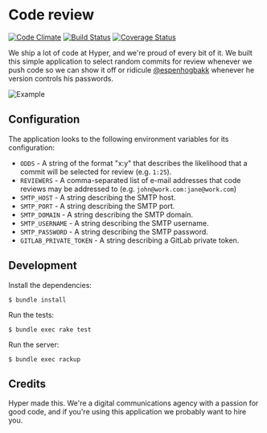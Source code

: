 # Code review

[![Code Climate](https://codeclimate.com/github/hyperoslo/code-review.png)](https://codeclimate.com/github/hyperoslo/code-review)
[![Build Status](https://travis-ci.org/hyperoslo/code-review.png?branch=master)](https://travis-ci.org/hyperoslo/code-review)
[![Coverage Status](https://coveralls.io/repos/hyperoslo/code-review/badge.png?branch=master)](https://coveralls.io/r/hyperoslo/code-review)

We ship a lot of code at Hyper, and we're proud of every bit of it. We built this simple application to
select random commits for review whenever we push code so we can show it off or
ridicule [@espenhogbakk](https://github.com/espenhogbakk) whenever he version controls his passwords.

![Example](https://raw.github.com/hyperoslo/code-review/master/doc/example.png)

## Configuration

The application looks to the following environment variables for its configuration:

* `ODDS` - A string of the format "x:y" that describes the likelihood that a commit will be selected for review (e.g. `1:25`).
* `REVIEWERS` - A comma-separated list of e-mail addresses that code reviews may be addressed to (e.g. `john@work.com:jane@work.com`)
* `SMTP_HOST` - A string describing the SMTP host.
* `SMTP_PORT` - A string describing the SMTP port.
* `SMTP_DOMAIN` - A string describing the SMTP domain.
* `SMTP_USERNAME` - A string describing the SMTP username.
* `SMTP_PASSWORD` - A string describing the SMTP password.
* `GITLAB_PRIVATE_TOKEN` - A string describing a GitLab private token.

## Development

Install the dependencies:

    $ bundle install

Run the tests:

    $ bundle exec rake test

Run the server:

    $ bundle exec rackup

## Credits

Hyper made this. We're a digital communications agency with a passion for good code,
and if you're using this application we probably want to hire you.
